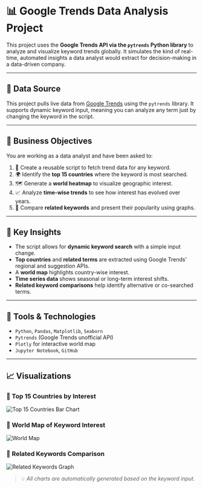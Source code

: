 # 📊 Google Trends Data Analysis Project

This project uses the **Google Trends API via the `pytrends` Python library** to analyze and visualize keyword trends globally. It simulates the kind of real-time, automated insights a data analyst would extract for decision-making in a data-driven company.

---

## 📁 Data Source

This project pulls live data from [Google Trends](https://trends.google.com/) using the `pytrends` library. It supports dynamic keyword input, meaning you can analyze any term just by changing the keyword in the script.

---

## 💼 Business Objectives

You are working as a data analyst and have been asked to:

1. 🔁 Create a reusable script to fetch trend data for any keyword.
2. 🌍 Identify the **top 15 countries** where the keyword is most searched.
3. 🗺️ Generate a **world heatmap** to visualize geographic interest.
4. 📈 Analyze **time-wise trends** to see how interest has evolved over years.
5. 🔄 Compare **related keywords** and present their popularity using graphs.

---

## 📌 Key Insights

- The script allows for **dynamic keyword search** with a simple input change.
- **Top countries** and **related terms** are extracted using Google Trends’ regional and suggestion APIs.
- A **world map** highlights country-wise interest.
- **Time series data** shows seasonal or long-term interest shifts.
- **Related keyword comparisons** help identify alternative or co-searched terms.

---

## 🧰 Tools & Technologies

- `Python`, `Pandas`, `Matplotlib`, `Seaborn`
- `Pytrends` (Google Trends unofficial API)
- `Plotly` for interactive world map
- `Jupyter Notebook`, `GitHub`

---

## 📈 Visualizations

### 🔹 Top 15 Countries by Interest
![Top 15 Countries Bar Chart](Visuals/top_countries_searching_for_cloudcomputing.png)

### 🔹 World Map of Keyword Interest
![World Map](Visuals/newplot.png)

### 🔹 Related Keywords Comparison
![Related Keywords Graph](Visuals/comparison.png)

> 💡 *All charts are automatically generated based on the keyword input.*


